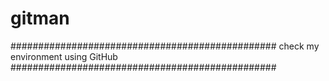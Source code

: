 # gitman
################################################
check my environment using GitHub
################################################

